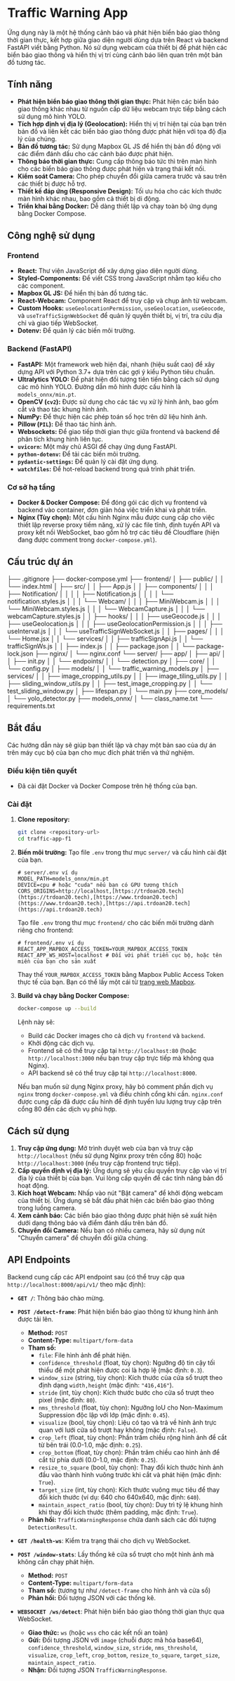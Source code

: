 # Traffic Warning App

Ứng dụng này là một hệ thống cảnh báo và phát hiện biển báo giao thông thời gian thực, kết hợp giữa giao diện người dùng dựa trên React và backend FastAPI viết bằng Python. Nó sử dụng webcam của thiết bị để phát hiện các biển báo giao thông và hiển thị vị trí cùng cảnh báo liên quan trên một bản đồ tương tác.

## Tính năng

* **Phát hiện biển báo giao thông thời gian thực:** Phát hiện các biển báo giao thông khác nhau từ nguồn cấp dữ liệu webcam trực tiếp bằng cách sử dụng mô hình YOLO.
* **Tích hợp định vị địa lý (Geolocation):** Hiển thị vị trí hiện tại của bạn trên bản đồ và liên kết các biển báo giao thông được phát hiện với tọa độ địa lý của chúng.
* **Bản đồ tương tác:** Sử dụng Mapbox GL JS để hiển thị bản đồ động với các điểm đánh dấu cho các cảnh báo được phát hiện.
* **Thông báo thời gian thực:** Cung cấp thông báo tức thì trên màn hình cho các biển báo giao thông được phát hiện và trạng thái kết nối.
* **Kiểm soát Camera:** Cho phép chuyển đổi giữa camera trước và sau trên các thiết bị được hỗ trợ.
* **Thiết kế đáp ứng (Responsive Design):** Tối ưu hóa cho các kích thước màn hình khác nhau, bao gồm cả thiết bị di động.
* **Triển khai bằng Docker:** Dễ dàng thiết lập và chạy toàn bộ ứng dụng bằng Docker Compose.

## Công nghệ sử dụng

### Frontend

* **React:** Thư viện JavaScript để xây dựng giao diện người dùng.
* **Styled-Components:** Để viết CSS trong JavaScript nhằm tạo kiểu cho các component.
* **Mapbox GL JS:** Để hiển thị bản đồ tương tác.
* **React-Webcam:** Component React để truy cập và chụp ảnh từ webcam.
* **Custom Hooks:** `useGeolocationPermission`, `useGeolocation`, `useGeocode`, và `useTrafficSignWebSocket` để quản lý quyền thiết bị, vị trí, tra cứu địa chỉ và giao tiếp WebSocket.
* **Dotenv:** Để quản lý các biến môi trường.

### Backend (FastAPI)

* **FastAPI:** Một framework web hiện đại, nhanh (hiệu suất cao) để xây dựng API với Python 3.7+ dựa trên các gợi ý kiểu Python tiêu chuẩn.
* **Ultralytics YOLO:** Để phát hiện đối tượng tiên tiến bằng cách sử dụng các mô hình YOLO. Đường dẫn mô hình được cấu hình là `models_onnx/min.pt`.
* **OpenCV (`cv2`):** Được sử dụng cho các tác vụ xử lý hình ảnh, bao gồm cắt và thao tác khung hình ảnh.
* **NumPy:** Để thực hiện các phép toán số học trên dữ liệu hình ảnh.
* **Pillow (`PIL`):** Để thao tác hình ảnh.
* **Websockets:** Để giao tiếp thời gian thực giữa frontend và backend để phân tích khung hình liên tục.
* **`uvicorn`:** Một máy chủ ASGI để chạy ứng dụng FastAPI.
* **`python-dotenv`:** Để tải các biến môi trường.
* **`pydantic-settings`:** Để quản lý cài đặt ứng dụng.
* **`watchfiles`:** Để hot-reload backend trong quá trình phát triển.

### Cơ sở hạ tầng

* **Docker & Docker Compose:** Để đóng gói các dịch vụ frontend và backend vào container, đơn giản hóa việc triển khai và phát triển.
* **Nginx (Tùy chọn):** Một cấu hình Nginx mẫu được cung cấp cho việc thiết lập reverse proxy tiềm năng, xử lý các file tĩnh, định tuyến API và proxy kết nối WebSocket, bao gồm hỗ trợ các tiêu đề Cloudflare (hiện đang được comment trong `docker-compose.yml`).

## Cấu trúc dự án

├── .gitignore
├── docker-compose.yml
├── frontend/
│   ├── public/
│   │   └── index.html
│   ├── src/
│   │   ├── App.js
│   │   ├── components/
│   │   │   ├── Notification/
│   │   │   │   ├── Notification.js
│   │   │   │   └── notification.styles.js
│   │   │   └── Webcam/
│   │   │       ├── MiniWebcam.js
│   │   │       └── MiniWebcam.styles.js
│   │   │       └── WebcamCapture.js
│   │   │       └── webcamCapture.styles.js
│   │   ├── hooks/
│   │   │   ├── useGeocode.js
│   │   │   ├── useGeolocation.js
│   │   │   ├── useGeolocationPermission.js
│   │   │   ├── useInterval.js
│   │   │   └── useTrafficSignWebSocket.js
│   │   ├── pages/
│   │   │   └── Home.jsx
│   │   └── services/
│   │       ├── trafficSignApi.js
│   │       └── trafficSignWs.js
│   │   ├── index.js
│   │   ├── package.json
│   │   └── package-lock.json
├── nginx/
│   └── nginx.conf
└── server/
├── app/
│   ├── api/
│   │   ├── init.py
│   │   └── endpoints/
│   │       └── detection.py
│   ├── core/
│   │   └── config.py
│   ├── models/
│   │   └── traffic_warning_models.py
│   ├── services/
│   │   ├── image_cropping_utils.py
│   │   ├── image_tiling_utils.py
│   │   ├── sliding_window_utils.py
│   │   ├── test_image_cropping.py
│   │   └── test_sliding_window.py
│   ├── lifespan.py
│   └── main.py
├── core_models/
│   └── yolo_detector.py
├── models_onnx/
│   └── class_name.txt
└── requirements.txt


## Bắt đầu

Các hướng dẫn này sẽ giúp bạn thiết lập và chạy một bản sao của dự án trên máy cục bộ của bạn cho mục đích phát triển và thử nghiệm.

### Điều kiện tiên quyết

* Đã cài đặt Docker và Docker Compose trên hệ thống của bạn.

### Cài đặt

1.  **Clone repository:**

    ```bash
    git clone <repository-url>
    cd traffic-app-f1
    ```

2.  **Biến môi trường:**
    Tạo file `.env` trong thư mục `server/` và cấu hình cài đặt của bạn.
    ```
    # server/.env ví dụ
    MODEL_PATH=models_onnx/min.pt
    DEVICE=cpu # hoặc "cuda" nếu bạn có GPU tương thích
    CORS_ORIGINS=http://localhost,[https://trdoan20.tech](https://trdoan20.tech),[https://www.trdoan20.tech](https://www.trdoan20.tech),[https://api.trdoan20.tech](https://api.trdoan20.tech)
    ```
    Tạo file `.env` trong thư mục `frontend/` cho các biến môi trường dành riêng cho frontend:
    ```
    # frontend/.env ví dụ
    REACT_APP_MAPBOX_ACCESS_TOKEN=YOUR_MAPBOX_ACCESS_TOKEN
    REACT_APP_WS_HOST=localhost # Đối với phát triển cục bộ, hoặc tên miền của bạn cho sản xuất
    ```
    Thay thế `YOUR_MAPBOX_ACCESS_TOKEN` bằng Mapbox Public Access Token thực tế của bạn. Bạn có thể lấy một cái từ [trang web Mapbox](https://docs.mapbox.com/help/getting-started/access-tokens/).

3.  **Build và chạy bằng Docker Compose:**

    ```bash
    docker-compose up --build
    ```

    Lệnh này sẽ:
    * Build các Docker images cho cả dịch vụ `frontend` và `backend`.
    * Khởi động các dịch vụ.
    * Frontend sẽ có thể truy cập tại `http://localhost:80` (hoặc `http://localhost:3000` nếu bạn truy cập trực tiếp mà không qua Nginx).
    * API backend sẽ có thể truy cập tại `http://localhost:8000`.

    Nếu bạn muốn sử dụng Nginx proxy, hãy bỏ comment phần dịch vụ `nginx` trong `docker-compose.yml` và điều chỉnh cổng khi cần. `nginx.conf` được cung cấp đã được cấu hình để định tuyến lưu lượng truy cập trên cổng 80 đến các dịch vụ phù hợp.

## Cách sử dụng

1.  **Truy cập ứng dụng:** Mở trình duyệt web của bạn và truy cập `http://localhost` (nếu sử dụng Nginx proxy trên cổng 80) hoặc `http://localhost:3000` (nếu truy cập frontend trực tiếp).
2.  **Cấp quyền định vị địa lý:** Ứng dụng sẽ yêu cầu quyền truy cập vào vị trí địa lý của thiết bị của bạn. Vui lòng cấp quyền để các tính năng bản đồ hoạt động.
3.  **Kích hoạt Webcam:** Nhấp vào nút "Bật camera" để khởi động webcam của thiết bị. Ứng dụng sẽ bắt đầu phát hiện các biển báo giao thông trong luồng camera.
4.  **Xem cảnh báo:** Các biển báo giao thông được phát hiện sẽ xuất hiện dưới dạng thông báo và điểm đánh dấu trên bản đồ.
5.  **Chuyển đổi Camera:** Nếu bạn có nhiều camera, hãy sử dụng nút "Chuyển camera" để chuyển đổi giữa chúng.

## API Endpoints

Backend cung cấp các API endpoint sau (có thể truy cập qua `http://localhost:8000/api/v1/` theo mặc định):

* **`GET /`**: Thông báo chào mừng.
* **`POST /detect-frame`**: Phát hiện biển báo giao thông từ khung hình ảnh được tải lên.
    * **Method:** `POST`
    * **Content-Type:** `multipart/form-data`
    * **Tham số:**
        * `file`: File hình ảnh để phát hiện.
        * `confidence_threshold` (float, tùy chọn): Ngưỡng độ tin cậy tối thiểu để một phát hiện được coi là hợp lệ (mặc định: `0.3`).
        * `window_size` (string, tùy chọn): Kích thước của cửa sổ trượt theo định dạng `width,height` (mặc định: `"416,416"`).
        * `stride` (int, tùy chọn): Kích thước bước cho cửa sổ trượt theo pixel (mặc định: `80`).
        * `nms_threshold` (float, tùy chọn): Ngưỡng IoU cho Non-Maximum Suppression độc lập với lớp (mặc định: `0.45`).
        * `visualize` (bool, tùy chọn): Liệu có tạo và trả về hình ảnh trực quan với lưới cửa sổ trượt hay không (mặc định: `False`).
        * `crop_left` (float, tùy chọn): Phần trăm chiều rộng hình ảnh để cắt từ bên trái (0.0-1.0, mặc định: `0.25`).
        * `crop_bottom` (float, tùy chọn): Phần trăm chiều cao hình ảnh để cắt từ phía dưới (0.0-1.0, mặc định: `0.25`).
        * `resize_to_square` (bool, tùy chọn): Thay đổi kích thước hình ảnh đầu vào thành hình vuông trước khi cắt và phát hiện (mặc định: `True`).
        * `target_size` (int, tùy chọn): Kích thước vuông mục tiêu để thay đổi kích thước (ví dụ: 640 cho 640x640, mặc định: `640`).
        * `maintain_aspect_ratio` (bool, tùy chọn): Duy trì tỷ lệ khung hình khi thay đổi kích thước (thêm padding, mặc định: `True`).
    * **Phản hồi:** `TrafficWarningResponse` chứa danh sách các đối tượng `DetectionResult`.
* **`GET /health-ws`**: Kiểm tra trạng thái cho dịch vụ WebSocket.
* **`POST /window-stats`**: Lấy thống kê cửa sổ trượt cho một hình ảnh mà không cần chạy phát hiện.
    * **Method:** `POST`
    * **Content-Type:** `multipart/form-data`
    * **Tham số:** (tương tự như `/detect-frame` cho hình ảnh và cửa sổ)
    * **Phản hồi:** Đối tượng JSON với các thống kê.

* **`WEBSOCKET /ws/detect`**: Phát hiện biển báo giao thông thời gian thực qua WebSocket.
    * **Giao thức:** `ws` (hoặc `wss` cho các kết nối an toàn)
    * **Gửi:** Đối tượng JSON với `image` (chuỗi được mã hóa base64), `confidence_threshold`, `window_size`, `stride`, `nms_threshold`, `visualize`, `crop_left`, `crop_bottom`, `resize_to_square`, `target_size`, `maintain_aspect_ratio`.
    * **Nhận:** Đối tượng JSON `TrafficWarningResponse`.
